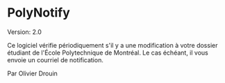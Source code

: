 PolyNotify
==========

Version: 2.0

Ce logiciel vérifie périodiquement s'il y a une modification à votre
dossier étudiant de l'École Polytechnique de Montréal.
Le cas échéant, il vous envoie un courriel de notification.
    
Par Olivier Drouin
